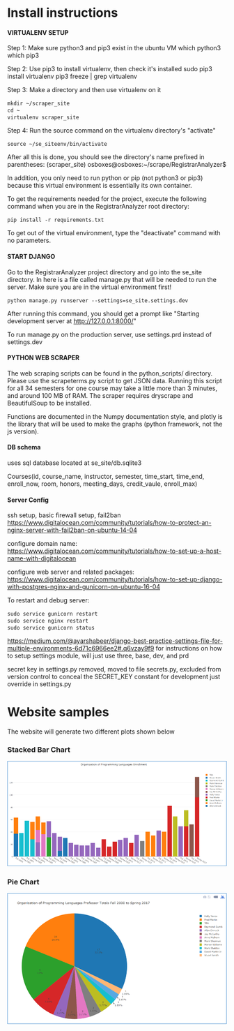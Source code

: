 # Install instructions

#### VIRTUALENV SETUP 

Step 1: Make sure python3 and pip3 exist in the ubuntu VM
which python3
which pip3

Step 2: Use pip3 to install virtualenv, then check it's installed
sudo pip3 install virtualenv
pip3 freeze | grep virtualenv

Step 3: Make a directory and then use virtualenv on it

```
mkdir ~/scraper_site
cd ~
virtualenv scraper_site
```

Step 4: Run the source command on the virtualenv directory's "activate"

```
source ~/se_siteenv/bin/activate
```

After all this is done, you should see the directory's name prefixed in parentheses:
(scraper_site) osboxes@osboxes:~/scrape/RegistrarAnalyzer$

In addition, you only need to run python or pip (not python3 or pip3) because this virtual environment is essentially
its own container.

To get the requirements needed for the project, execute the following command when you are in the RegistrarAnalyzer
root directory:

```
pip install -r requirements.txt
```

To get out of the virtual environment, type the "deactivate" command with no parameters.

#### START DJANGO

Go to the RegistrarAnalyzer project directory and go into the se_site directory. In here is a file called manage.py
that will be needed to run the server. Make sure you are in the virtual environment first!

```
python manage.py runserver --settings=se_site.settings.dev
```

After running this command, you should get a prompt like "Starting development server at http://127.0.0.1:8000/"

To run manage.py on the production server, use settings.prd instead of settings.dev

#### PYTHON WEB SCRAPER 

The web scraping scripts can be found in the python_scripts/ directory. Please use the scrapeterms.py script to get
JSON data. Running this script for all 34 semesters for one course may take a little more than 3 minutes, and around
100 MB of RAM. The scraper requires dryscrape and BeautifulSoup to be installed.

Functions are documented in the Numpy documentation style, and plotly is the library that will be used to make the
graphs (python framework, not the js version).

#### DB schema

uses sql database located at se_site/db.sqlite3

Courses(id, course_name, instructor, semester, time_start, time_end, enroll_now, room, honors, meeting_days,
credit_vaule, enroll_max)

#### Server Config

ssh setup, basic firewall setup, fail2ban
https://www.digitalocean.com/community/tutorials/how-to-protect-an-nginx-server-with-fail2ban-on-ubuntu-14-04

configure domain name: https://www.digitalocean.com/community/tutorials/how-to-set-up-a-host-name-with-digitalocean

configure web server and related packages:
https://www.digitalocean.com/community/tutorials/how-to-set-up-django-with-postgres-nginx-and-gunicorn-on-ubuntu-16-04

To restart and debug server:
```
sudo service gunicorn restart
sudo service nginx restart
sudo service gunicorn status
```

https://medium.com/@ayarshabeer/django-best-practice-settings-file-for-multiple-environments-6d71c6966ee2#.q6vzay9f9
for instructions on how to setup settings module, will just use three, base, dev, and prd

secret key in settings.py removed, moved to file secrets.py, excluded from version control to conceal the
SECRET_KEY constant for development just override in settings.py

# Website samples

The website will generate two different plots shown below

### Stacked Bar Chart
![stacked_bar_chart](/picture1.png?raw=true "stacked_bar_chart image")


### Pie Chart 
![pie_chart](/picture2.png?raw=true "pie_chart image")
